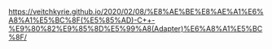 ﻿https://veitchkyrie.github.io/2020/02/08/%E8%AE%BE%E8%AE%A1%E6%A8%A1%E5%BC%8F(%E5%85%AD)-C++-%E9%80%82%E9%85%8D%E5%99%A8(Adapter)%E6%A8%A1%E5%BC%8F/